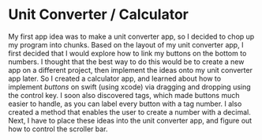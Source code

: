 # Unit Converter / Calculator
My first app idea was to make a unit converter app, so I decided to chop up my program into chunks.
Based on the layout of my unit converter app, I first decided that I would explore how to link my buttons on the bottom to numbers. I thought that the best way to do this would be to create a new app on a different project, then implement the ideas onto my unit converter app later. So I created a calculator app, and learned about how to implement *buttons* on swift (using xcode) via dragging and dropping using the control key. I soon also discovered tags, which made buttons much easier to handle, as you can label every button with a tag number. I also created a method that enables the user to create a number with a decimal.
Next, I have to place these ideas into the unit converter app, and figure out how to control the scroller bar.
